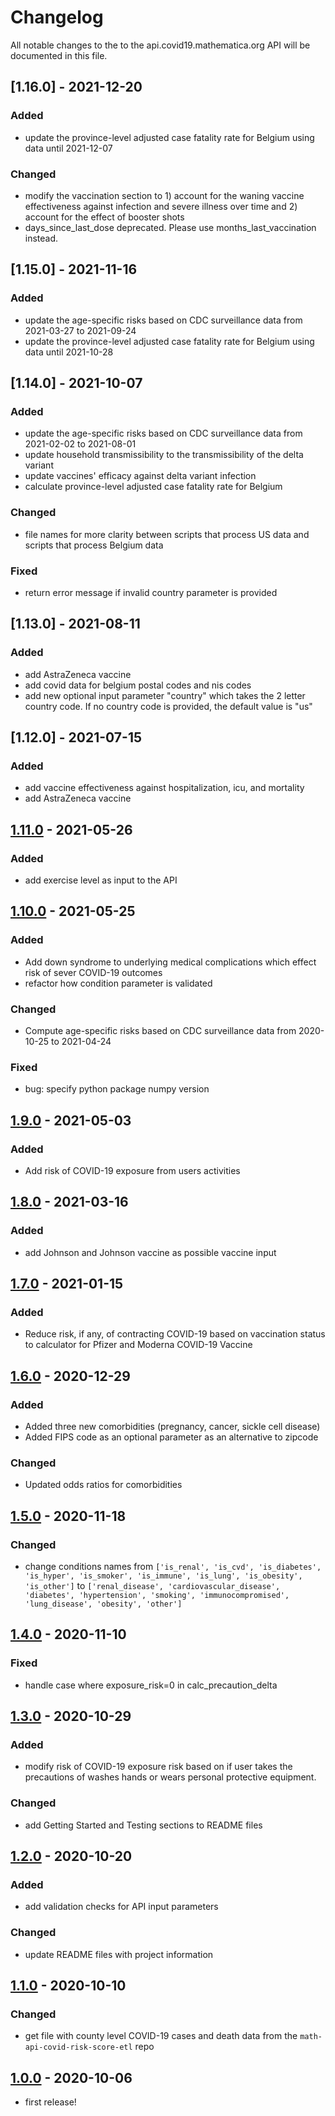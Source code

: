 

# Changelog
All notable changes to the to the api.covid19.mathematica.org API will be documented in this file.

## [1.16.0] - 2021-12-20
### Added
- update the province-level adjusted case fatality rate for Belgium using data until 2021-12-07
### Changed
- modify the vaccination section to 1) account for the waning vaccine effectiveness against infection and severe illness over time and 2) account for the effect of booster shots
- days_since_last_dose deprecated. Please use months_last_vaccination instead.

## [1.15.0] - 2021-11-16
### Added
- update the age-specific risks based on CDC surveillance data from 2021-03-27 to 2021-09-24
- update the province-level adjusted case fatality rate for Belgium using data until 2021-10-28

## [1.14.0] - 2021-10-07
### Added
- update the age-specific risks based on CDC surveillance data from 2021-02-02 to 2021-08-01
- update household transmissibility to the transmissibility of the delta variant 
- update vaccines' efficacy against delta variant infection
- calculate province-level adjusted case fatality rate for Belgium
### Changed
- file names for more clarity between scripts that process US data and scripts that process Belgium data
### Fixed
- return error message if invalid country parameter is provided

## [1.13.0] - 2021-08-11
### Added
- add AstraZeneca vaccine
- add covid data for belgium postal codes and nis codes
- add new optional input parameter "country" which takes the 2 letter country code. If no country code is provided, the default value is "us"

## [1.12.0] - 2021-07-15
### Added
- add vaccine effectiveness against hospitalization, icu, and mortality
- add AstraZeneca vaccine

## [1.11.0] - 2021-05-26
### Added
- add exercise level as input to the API

## [1.10.0] - 2021-05-25
### Added
- Add down syndrome to underlying medical complications which effect risk of sever COVID-19 outcomes
- refactor how condition parameter is validated
### Changed
- Compute age-specific risks based on CDC surveillance data from 2020-10-25 to 2021-04-24
### Fixed
- bug: specify python package numpy version 

## [1.9.0] - 2021-05-03
### Added
- Add risk of COVID-19 exposure from users activities

## [1.8.0] - 2021-03-16
### Added
- add Johnson and Johnson vaccine as possible vaccine input

## [1.7.0] - 2021-01-15
### Added
-  Reduce risk, if any, of contracting COVID-19 based on vaccination status to calculator for Pfizer and Moderna COVID-19 Vaccine

## [1.6.0] - 2020-12-29
### Added
- Added three new comorbidities (pregnancy, cancer, sickle cell disease)
- Added FIPS code as an optional parameter as an alternative to zipcode
### Changed
- Updated odds ratios for comorbidities

## [1.5.0] - 2020-11-18
### Changed
- change conditions names from `['is_renal', 'is_cvd', 'is_diabetes', 'is_hyper', 'is_smoker', 'is_immune', 'is_lung', 'is_obesity', 'is_other']` to `['renal_disease', 'cardiovascular_disease', 'diabetes', 'hypertension', 'smoking', 'immunocompromised', 'lung_disease', 'obesity', 'other']`

## [1.4.0] - 2020-11-10
### Fixed
- handle case where exposure_risk=0 in calc_precaution_delta

## [1.3.0] - 2020-10-29
### Added
- modify risk of COVID-19 exposure risk based on if user takes the precautions of washes hands or wears personal protective equipment.
### Changed
- add Getting Started and Testing sections to README files

## [1.2.0] - 2020-10-20
### Added
- add validation checks for API input parameters 
### Changed
- update README files with project information 

## [1.1.0] - 2020-10-10
### Changed
- get file with county level COVID-19 cases and death data from the `math-api-covid-risk-score-etl` repo

## [1.0.0] - 2020-10-06
- first release!


[1.11.0]: https://github.com/mathematica-mpr/math-api-covid-risk-calculator/compare/v1.10.0...v1.11.0
[1.10.0]: https://github.com/mathematica-mpr/math-api-covid-risk-calculator/compare/v1.9.0...v1.10.0
[1.9.0]: https://github.com/mathematica-mpr/math-api-covid-risk-calculator/compare/v1.8.0...v1.9.0
[1.8.0]: https://github.com/mathematica-mpr/math-api-covid-risk-calculator/compare/v1.7.0...v1.8.0
[1.7.0]: https://github.com/mathematica-mpr/math-api-covid-risk-calculator/compare/v1.6.0...v1.7.0
[1.6.0]: https://github.com/mathematica-mpr/math-api-covid-risk-calculator/compare/v1.5.0...v1.6.0
[1.5.0]: https://github.com/mathematica-mpr/math-api-covid-risk-calculator/compare/v1.4.0...v1.5.0
[1.4.0]: https://github.com/mathematica-mpr/math-api-covid-risk-calculator/compare/v1.3.0...v1.4.0
[1.3.0]: https://github.com/mathematica-mpr/math-api-covid-risk-calculator/compare/v1.2.0...v1.3.0
[1.2.0]: https://github.com/mathematica-mpr/math-api-covid-risk-calculator/compare/v1.1.0...v1.2.0
[1.1.0]: https://github.com/mathematica-mpr/math-api-covid-risk-calculator/compare/v1.0.0...v1.1.0
[1.0.0]: https://github.com/mathematica-mpr/math-api-covid-risk-calculator/releases/tag/v1.0.0 
